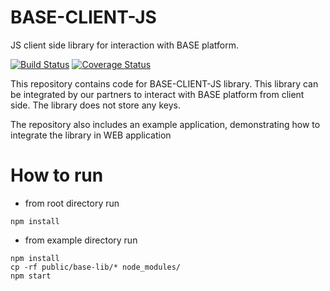 # BASE-CLIENT-JS
JS client side library for interaction with BASE platform.

[![Build Status](https://travis-ci.org/bitclave/base-client-js.svg?branch=develop)](https://travis-ci.org/bitclave/base-client-js)
[![Coverage Status](https://coveralls.io/repos/github/bitclave/base-client-js/badge.svg)](https://coveralls.io/github/bitclave/base-client-js)

This repository contains code for BASE-CLIENT-JS library. This library can be integrated by our partners to interact with BASE platform from client side. The library does not store any keys.

The repository also includes an example application, demonstrating how to integrate the library in WEB application

# How to run
- from root directory run
```
npm install
```
- from example directory run
```
npm install
cp -rf public/base-lib/* node_modules/
npm start
```


